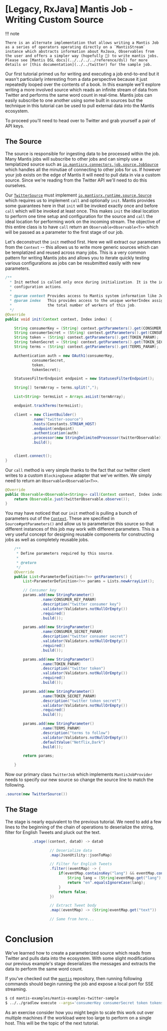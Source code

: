 # [Legacy, RxJava] Mantis Job - Writing Custom Source

!!! note

    There is an alternate implementation that allows writing a Mantis Job as a series of operators operating directly on a `MantisStream` instance which abstracts information about RxJava, Observables from the user and offers a simpler way (hopefully 🤞) to write mantis jobs. Please see [Mantis DSL docs](../../../../reference/dsl) for more details or [this documentation](../../twitter) for the sample job.

Our first tutorial primed us for writing and executing a job end-to-end but it wasn't particularly interesting from a data perspective because it just repeatedly looped over the contents of a book. In this example we'll explore writing a more involved source which reads an infinite stream of data from Twitter and performs the same word count in real-time. Mantis jobs can easily subscribe to one another using some built in sources but the technique in this tutorial can be used to pull external data into the Mantis ecosystem.

To proceed you'll need to head over to Twitter and grab yourself a pair of API keys.

## The Source
The source is responsible for ingesting data to be processed within the job. Many Mantis jobs will subscribe to other jobs and can simply use a templatized source such as [`io.mantisrx.connectors.job.source.JobSource`](https://github.com/Netflix/mantis/blob/master/mantis-connectors/mantis-connector-job/src/main/java/io/mantisrx/connector/job/source/JobSource.java) which handles all the minutiae of connecting to other jobs for us. If however your job exists on the edge of Mantis it will need to pull data in via a custom source. Since we're reading from the Twitter API we'll need to do this ourselves.

Our [`TwitterSource`](https://github.com/Netflix/mantis/blob/master/mantis-runtime/src/main/java/io/mantisrx/runtime/source/Source.java) must implement [`io.mantisrx.runtime.source.Source`](https://github.com/Netflix/mantis/blob/master/mantis-runtime/src/main/java/io/mantisrx/runtime/source/Source.java) which requires us to implement `call` and optionally `init`. Mantis provides some guarantees here in that `init` will be invoked exactly once and before `call` which will be invoked at least once. This makes `init` the ideal location to perform one time setup and configuration for the source and `call` the ideal location for performing work on the incoming stream. The objective of this entire class is to have `call` return an `Observable<Observable<T>>` which will be passed as a parameter to the first stage of our job.

Let's deconstruct the `init` method first. Here we will extract our parameters from the `Context` -- this allows us to write more generic sources which can be templatized and reused across many jobs. This is a very common pattern for writing Mantis jobs and allows you to iterate quickly testing various configurations as jobs can be resubmitted easily with new parameters.

```java
/**
  * Init method is called only once during initialization. It is the ideal place to perform one time
  * configuration actions.
  *
  * @param context Provides access to Mantis system information like JobId, Job parameters etc
  * @param index   This provides access to the unique workerIndex assigned to this container. It also provides
  *                the total number of workers of this job.
  */
@Override
public void init(Context context, Index index) {

    String consumerKey = (String) context.getParameters().get(CONSUMER_KEY_PARAM);
    String consumerSecret = (String) context.getParameters().get(CONSUMER_SECRET_PARAM);
    String token = (String) context.getParameters().get(TOKEN_PARAM);
    String tokenSecret = (String) context.getParameters().get(TOKEN_SECRET_PARAM);
    String terms = (String) context.getParameters().get(TERMS_PARAM);

    Authentication auth = new OAuth1(consumerKey,
            consumerSecret,
            token,
            tokenSecret);

    StatusesFilterEndpoint endpoint = new StatusesFilterEndpoint();

    String[] termArray = terms.split(",");

    List<String> termsList = Arrays.asList(termArray);

    endpoint.trackTerms(termsList);

    client = new ClientBuilder()
            .name("twitter-source")
            .hosts(Constants.STREAM_HOST)
            .endpoint(endpoint)
            .authentication(auth)
            .processor(new StringDelimitedProcessor(twitterObservable))
            .build();


    client.connect();
}
```

Our `call` method is very simple thanks to the fact that our twitter client writes to a custom `BlockingQueue` adapter that we've written. We simply need to return an `Observable<Observable<T>>`.

```java
@Override
public Observable<Observable<String>> call(Context context, Index index) {
    return Observable.just(twitterObservable.observe());
}

```

You may have noticed that our `init` method is pulling a bunch of parameters out of the [`Context`](https://github.com/Netflix/mantis/blob/master/mantis-runtime/src/main/java/io/mantisrx/runtime/Context.java). These are specified in `Source#getParameters()` and allow us to parameterize this source so that different instances of this job may work with different parameters. This is a very useful concept for designing reusable components for constructing jobs as well as completely reusable jobs.

```java
    /**
     * Define parameters required by this source.
     *
     * @return
     */
    @Override
    public List<ParameterDefinition<?>> getParameters() {
        List<ParameterDefinition<?>> params = Lists.newArrayList();

        // Consumer key
        params.add(new StringParameter()
                .name(CONSUMER_KEY_PARAM)
                .description("twitter consumer key")
                .validator(Validators.notNullOrEmpty())
                .required()
                .build());

        params.add(new StringParameter()
                .name(CONSUMER_SECRET_PARAM)
                .description("twitter consumer secret")
                .validator(Validators.notNullOrEmpty())
                .required()
                .build());

        params.add(new StringParameter()
                .name(TOKEN_PARAM)
                .description("twitter token")
                .validator(Validators.notNullOrEmpty())
                .required()
                .build());

        params.add(new StringParameter()
                .name(TOKEN_SECRET_PARAM)
                .description("twitter token secret")
                .validator(Validators.notNullOrEmpty())
                .required()
                .build());

        params.add(new StringParameter()
                .name(TERMS_PARAM)
                .description("terms to follow")
                .validator(Validators.notNullOrEmpty())
                .defaultValue("Netflix,Dark")
                .build());

        return params;

    }
```

Now our primary class `TwitterJob` which implements `MantisJobProvider` needs to specify our new source so change the source line to match the following.

```java
.source(new TwitterSource())
```

## The Stage

The stage is nearly equivalent to the previous tutorial. We need to add a few lines to the beginning of the chain of operations to deserialize the string, filter for English Tweets and pluck out the text.


```java
            .stage((context, dataO) -> dataO

                    // Deserialize data
                    .map(JsonUtility::jsonToMap)

                    // Filter for English Tweets
                    .filter((eventMap) -> {
                        if(eventMap.containsKey("lang") && eventMap.containsKey("text")) {
                            String lang = (String)eventMap.get("lang");
                            return "en".equalsIgnoreCase(lang);
                        }
                        return false;
                    })

                    // Extract Tweet body
                    .map((eventMap) -> (String)eventMap.get("text"))

                    // Same from here...
```

# Conclusion
We've learned how to create a parameterized source which reads from Twitter and pulls data into the ecosystem. With some slight modifications our previous example's stage deserializes the messages and extracts the data to perform the same word count.

If you've checked out the [`mantis`](https://github.com/Netflix/mantis) repository, then running following commands should begin running the job and expose a local port for SSE streaming.
```bash
$ cd mantis-examples/mantis-examples-twitter-sample
$ ../../gradlew execute --args='consumerKey consumerSecret token tokensecret'
```
As an exercise consider how you might begin to scale this work out over multiple machines if the workload were too large to perform on a single host. This will be the topic of the next tutorial.
